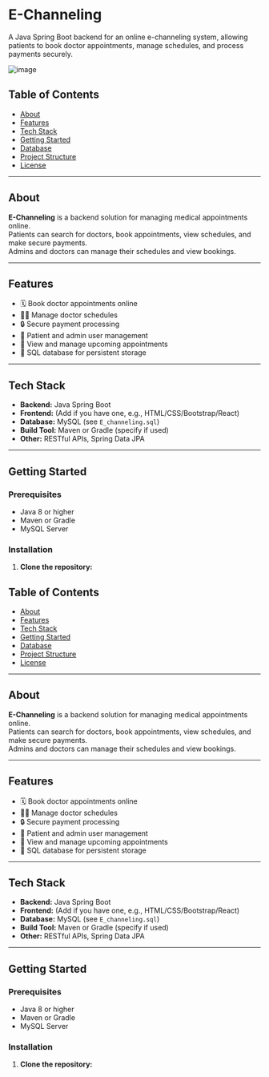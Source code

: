 # E-Channeling

A Java Spring Boot backend for an online e-channeling system, allowing patients to book doctor appointments, manage schedules, and process payments securely.

![image](https://github.com/user-attachments/assets/f0433b9b-ef4e-4f48-975d-1c6e91df3c83)


## Table of Contents

- [About](#about)
- [Features](#features)
- [Tech Stack](#tech-stack)
- [Getting Started](#getting-started)
- [Database](#database)
- [Project Structure](#project-structure)
- [License](#license)

---

## About

**E-Channeling** is a backend solution for managing medical appointments online.  
Patients can search for doctors, book appointments, view schedules, and make secure payments.  
Admins and doctors can manage their schedules and view bookings.

---

## Features

- 🗓️ Book doctor appointments online
- 👨‍⚕️ Manage doctor schedules
- 🔒 Secure payment processing
- 👤 Patient and admin user management
- 📅 View and manage upcoming appointments
- 📝 SQL database for persistent storage

---

## Tech Stack

- **Backend:** Java Spring Boot
- **Frontend:** (Add if you have one, e.g., HTML/CSS/Bootstrap/React)
- **Database:** MySQL (see `E_channeling.sql`)
- **Build Tool:** Maven or Gradle (specify if used)
- **Other:** RESTful APIs, Spring Data JPA

---

## Getting Started

### Prerequisites

- Java 8 or higher
- Maven or Gradle
- MySQL Server

### Installation

1. **Clone the repository:**


## Table of Contents

- [About](#about)
- [Features](#features)
- [Tech Stack](#tech-stack)
- [Getting Started](#getting-started)
- [Database](#database)
- [Project Structure](#project-structure)
- [License](#license)

---

## About

**E-Channeling** is a backend solution for managing medical appointments online.  
Patients can search for doctors, book appointments, view schedules, and make secure payments.  
Admins and doctors can manage their schedules and view bookings.

---

## Features

- 🗓️ Book doctor appointments online
- 👨‍⚕️ Manage doctor schedules
- 🔒 Secure payment processing
- 👤 Patient and admin user management
- 📅 View and manage upcoming appointments
- 📝 SQL database for persistent storage

---

## Tech Stack

- **Backend:** Java Spring Boot
- **Frontend:** (Add if you have one, e.g., HTML/CSS/Bootstrap/React)
- **Database:** MySQL (see `E_channeling.sql`)
- **Build Tool:** Maven or Gradle (specify if used)
- **Other:** RESTful APIs, Spring Data JPA

---

## Getting Started

### Prerequisites

- Java 8 or higher
- Maven or Gradle
- MySQL Server

### Installation

1. **Clone the repository:**
